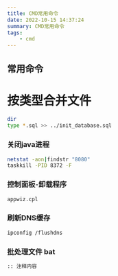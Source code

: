 ```yaml
---
title: CMD常用命令
date: 2022-10-15 14:37:24
summary: CMD常用命令
tags:
    - cmd
---
```


## 常用命令

# 按类型合并文件

```bash
dir
type *.sql >> ../init_database.sql
```

### 关闭java进程

```bash
netstat -aon|findstr "8080"
taskkill -PID 8372 -F
```

### 控制面板-卸载程序

```bash
appwiz.cpl
```

### 刷新DNS缓存

``` bash
ipconfig /flushdns
```

### 批处理文件 bat

```bash
:: 注释内容
```
